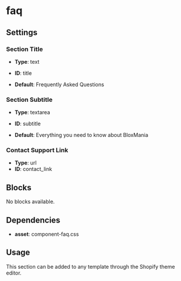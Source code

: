 # faq



## Settings


### Section Title
- **Type**: text
- **ID**: title

- **Default**: Frequently Asked Questions

### Section Subtitle
- **Type**: textarea
- **ID**: subtitle

- **Default**: Everything you need to know about BloxMania

### Contact Support Link
- **Type**: url
- **ID**: contact_link




## Blocks

No blocks available.

## Dependencies


- **asset**: component-faq.css


## Usage

This section can be added to any template through the Shopify theme editor.


